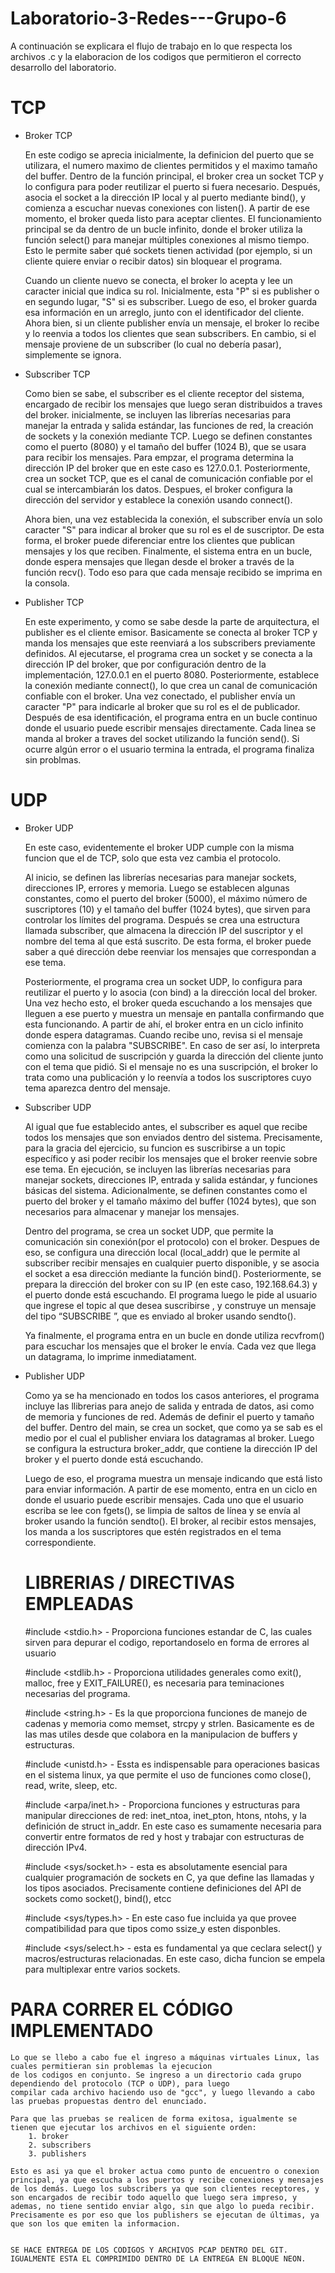 # Laboratorio-3-Redes---Grupo-6

A continuación se explicara el flujo de trabajo en lo que respecta los archivos .c
y la elaboracion de los codigos que permitieron el correcto desarrollo del laboratorio.

# TCP
- Broker TCP

    En este codigo se aprecia inicialmente, la definicion del puerto que se utilizara, el numero maximo de clientes permitidos y el maximo tamaño del buffer. Dentro de la función principal, el broker crea un socket TCP y lo configura para poder reutilizar el puerto si fuera necesario. Después, asocia el socket a la dirección IP local y al puerto mediante bind(), y comienza a escuchar nuevas conexiones con listen(). A partir de ese momento, el broker queda listo para aceptar clientes. El funcionamiento principal se da dentro de un bucle infinito, donde el broker utiliza la función select() para manejar múltiples conexiones al mismo tiempo. Esto le permite saber qué sockets tienen actividad (por ejemplo, si un cliente quiere enviar o recibir datos) sin bloquear el programa.

    Cuando un cliente nuevo se conecta, el broker lo acepta y lee un caracter inicial que indica su rol. Inicialmente, esta "P" si es publisher o en segundo lugar, "S" si es subscriber. Luego de eso, el broker guarda esa información en un arreglo, junto con el identificador del cliente. Ahora bien, si un cliente publisher envía un mensaje, el broker lo recibe y lo reenvia a todos los clientes que sean subscribers. En cambio, si el mensaje proviene de un subscriber (lo cual no debería pasar), simplemente se ignora.



- Subscriber TCP

    Como bien se sabe, el subscriber es el cliente receptor del sistema, encargado de recibir los mensajes que luego seran distribuidos a traves del broker. inicialmente, se incluyen las librerías necesarias para manejar la entrada y salida estándar, las funciones de red, la creación de sockets y la conexión mediante TCP. Luego se definen constantes como el puerto (8080) y el tamaño del buffer (1024 B), que se usara para recibir los mensajes. Para empzar, el programa determina la dirección IP del broker que en este caso es 127.0.0.1. Posteriormente, crea un socket TCP, que es el canal de comunicación confiable por el cual se intercambiarán los datos. Despues, el broker configura la dirección del servidor y establece la conexión usando connect().

    Ahora bien, una vez establecida la conexión, el subscriber envía un solo caracter "S" para indicar al broker que su rol es el de suscriptor. De esta forma, el broker puede diferenciar entre los clientes que publican mensajes y los que reciben. Finalmente, el sistema entra en un bucle, donde espera mensajes que llegan desde el broker a través de la función recv(). Todo eso para que cada mensaje recibido se imprima en la consola. 

- Publisher TCP

    En este experimento, y como se sabe desde la parte de arquitectura, el publisher es el cliente emisor. Basicamente se conecta al broker TCP y manda los mensajes que este reenviará a los subscribers previamente definidos. Al ejecutarse, el programa crea un socket y se conecta a la dirección IP del broker, que por configuración dentro de la implementación, 127.0.0.1 en el puerto 8080. Posteriormente, establece la conexión mediante connect(), lo que crea un canal de comunicación confiable con el broker. Una vez conectado, el publisher envía un caracter "P" para indicarle al broker que su rol es el de publicador. Después de esa identificación, el programa entra en un bucle continuo donde el usuario puede escribir mensajes directamente. Cada linea se manda al broker a traves del socket utilizando la función send(). Si ocurre algún error o el usuario termina la entrada, el programa finaliza sin problmas.


# UDP
- Broker UDP

    En este caso, evidentemente el broker UDP cumple con la misma funcion que el de TCP, solo que esta vez cambia el protocolo. 

    Al inicio, se definen las librerías necesarias para manejar sockets, direcciones IP, errores y memoria. Luego se establecen algunas constantes, como el puerto del broker (5000), el máximo número de suscriptores (10) y el tamaño del buffer (1024 bytes), que sirven para controlar los límites del programa. Después se crea una estructura llamada subscriber, que almacena la dirección IP del suscriptor y el nombre del tema al que está suscrito. De esta forma, el broker puede saber a qué dirección debe reenviar los mensajes que correspondan a ese tema.

    Posteriormente, el programa crea un socket UDP, lo configura para reutilizar el puerto y lo asocia (con bind) a la dirección local del broker. Una vez hecho esto, el broker queda escuchando a los mensajes que lleguen a ese puerto y muestra un mensaje en pantalla confirmando que esta funcionando. A partir de ahí, el broker entra en un ciclo infinito donde espera datagramas. Cuando recibe uno, revisa si el mensaje comienza con la palabra "SUBSCRIBE". En caso de ser así, lo interpreta como una solicitud de suscripción y guarda la dirección del cliente junto con el tema que pidió. Si el mensaje no es una suscripción, el broker lo trata como una publicación y lo reenvía a todos los suscriptores cuyo tema aparezca dentro del mensaje.

- Subscriber UDP

    Al igual que fue establecido antes, el subscriber es aquel que recibe todos los mensajes que son enviados dentro del sistema. Precisamente, para la gracia del ejercicio, su funcion es suscribirse a un topic específico y asi poder recibir los mensajes que el broker reenvie sobre ese tema. En ejecución, se incluyen las librerías necesarias para manejar sockets, direcciones IP, entrada y salida estándar, y funciones básicas del sistema. Adicionalmente, se definen constantes como el puerto del broker y el tamaño máximo del buffer (1024 bytes), que son necesarios para almacenar y manejar los mensajes.

    Dentro del programa, se crea un socket UDP, que permite la comunicación sin conexión(por el protocolo) con el broker. Despues de eso, se configura una dirección local (local_addr) que le permite al subscriber recibir mensajes en cualquier puerto disponible, y se asocia el socket a esa dirección mediante la función bind(). Posteriormente, se prepara la dirección del broker con su IP (en este caso, 192.168.64.3) y el puerto donde está escuchando. El programa luego le pide al usuario que ingrese el topic al que desea suscribirse , y construye un mensaje del tipo “SUBSCRIBE <tema>”, que es enviado al broker usando sendto().
    
    Ya finalmente, el programa entra en un bucle en donde utiliza recvfrom() para escuchar los mensajes que el broker le envía. Cada vez que llega un datagrama, lo imprime inmediatament.


- Publisher UDP

    Como ya se ha mencionado en todos los casos anteriores, el programa incluye las llibrerias para anejo de salida y entrada de datos, asi como de memoria y funciones de red. Además de definir el puerto y tamaño del buffer. Dentro del main, se crea un socket, que como ya se sab es el medio por el cual el publisher enviara los datagramas al broker. Luego se configura la estructura broker_addr, que contiene la dirección IP del broker y el puerto donde está escuchando.

    Luego de eso, el programa muestra un mensaje indicando que está listo para enviar información. A partir de ese momento, entra en un ciclo en donde el usuario puede escribir mensajes. Cada uno que el usuario escriba se lee con fgets(), se limpia de saltos de línea y se envía al broker usando la función sendto(). El broker, al recibir estos mensajes, los manda a los suscriptores que estén registrados en el tema correspondiente. 


    # LIBRERIAS / DIRECTIVAS EMPLEADAS

    #include <stdio.h> - Proporciona funciones estandar de C, las cuales sirven para depurar el codigo, reportandoselo en forma de errores al usuario

    #include <stdlib.h> - Proporciona utilidades generales como exit(), malloc, free y EXIT_FAILURE(), es necesaria para teminaciones necesarias del programa.

    #include <string.h> - Es la que proporciona funciones de manejo de cadenas y memoria como memset, strcpy y strlen. Basicamente es de las mas utiles desde que colabora en la manipulacion de buffers y estructuras.

    #include <unistd.h> - Essta es indispensable para operaciones basicas en el sistema linux, ya que permite el uso de funciones como close(), read, write, sleep, etc.

    #include <arpa/inet.h> - Proporciona funciones y estructuras para manipular direcciones de red: inet_ntoa, inet_pton, htons, ntohs, y la definición de struct in_addr. En este caso es sumamente necesaria para convertir entre formatos de red y host y trabajar con estructuras de dirección IPv4.

    #include <sys/socket.h> - esta es absolutamente esencial para cualquier programación de sockets en C, ya que define las llamadas y los tipos asociados. Precisamente contiene definiciones del API de sockets como socket(), bind(), etcc

    #include <sys/types.h> - En este caso fue incluida ya que provee compatibilidad para que tipos como ssize_y esten disponbles.

    #include <sys/select.h> - esta es fundamental ya que ceclara select() y macros/estructuras relacionadas. En este caso, dicha funcion se empela para multiplexar entre varios sockets.


# PARA CORRER EL CÓDIGO IMPLEMENTADO

    Lo que se llebo a cabo fue el ingreso a máquinas virtuales Linux, las cuales permitieran sin problemas la ejecucion
    de los codigos en conjunto. Se ingreso a un directorio cada grupo dependiendo del protocolo (TCP o UDP), para luego
    compilar cada archivo haciendo uso de "gcc", y luego llevando a cabo las pruebas propuestas dentro del enunciado. 

    Para que las pruebas se realicen de forma exitosa, igualmente se tienen que ejecutar los archivos en el siguiente orden: 
        1. broker
        2. subscribers
        3. publishers
    
    Esto es asi ya que el broker actua como punto de encuentro o conexion principal, ya que escucha a los puertos y recibe conexiones y mensajes de los demás. Luego los subscribers ya que son clientes receptores, y son encargados de recibir todo aquello que luego sera impreso, y ademas, no tiene sentido enviar algo, sin que algo lo pueda recibir. Precisamente es por eso que los publishers se ejecutan de últimas, ya que son los que emiten la informacion.
    

    SE HACE ENTREGA DE LOS CODIGOS Y ARCHIVOS PCAP DENTRO DEL GIT. IGUALMENTE ESTA EL COMPRIMIDO DENTRO DE LA ENTREGA EN BLOQUE NEON.


